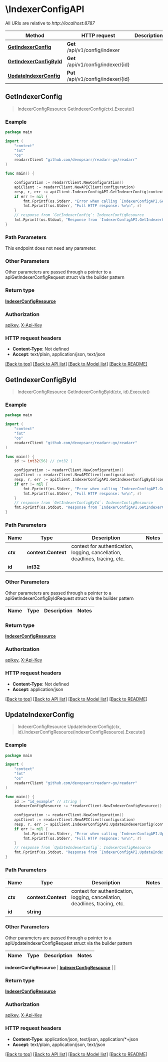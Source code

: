 # \IndexerConfigAPI

All URIs are relative to *http://localhost:8787*

Method | HTTP request | Description
------------- | ------------- | -------------
[**GetIndexerConfig**](IndexerConfigAPI.md#GetIndexerConfig) | **Get** /api/v1/config/indexer | 
[**GetIndexerConfigById**](IndexerConfigAPI.md#GetIndexerConfigById) | **Get** /api/v1/config/indexer/{id} | 
[**UpdateIndexerConfig**](IndexerConfigAPI.md#UpdateIndexerConfig) | **Put** /api/v1/config/indexer/{id} | 



## GetIndexerConfig

> IndexerConfigResource GetIndexerConfig(ctx).Execute()



### Example

```go
package main

import (
	"context"
	"fmt"
	"os"
	readarrClient "github.com/devopsarr/readarr-go/readarr"
)

func main() {

	configuration := readarrClient.NewConfiguration()
	apiClient := readarrClient.NewAPIClient(configuration)
	resp, r, err := apiClient.IndexerConfigAPI.GetIndexerConfig(context.Background()).Execute()
	if err != nil {
		fmt.Fprintf(os.Stderr, "Error when calling `IndexerConfigAPI.GetIndexerConfig``: %v\n", err)
		fmt.Fprintf(os.Stderr, "Full HTTP response: %v\n", r)
	}
	// response from `GetIndexerConfig`: IndexerConfigResource
	fmt.Fprintf(os.Stdout, "Response from `IndexerConfigAPI.GetIndexerConfig`: %v\n", resp)
}
```

### Path Parameters

This endpoint does not need any parameter.

### Other Parameters

Other parameters are passed through a pointer to a apiGetIndexerConfigRequest struct via the builder pattern


### Return type

[**IndexerConfigResource**](IndexerConfigResource.md)

### Authorization

[apikey](../README.md#apikey), [X-Api-Key](../README.md#X-Api-Key)

### HTTP request headers

- **Content-Type**: Not defined
- **Accept**: text/plain, application/json, text/json

[[Back to top]](#) [[Back to API list]](../README.md#documentation-for-api-endpoints)
[[Back to Model list]](../README.md#documentation-for-models)
[[Back to README]](../README.md)


## GetIndexerConfigById

> IndexerConfigResource GetIndexerConfigById(ctx, id).Execute()



### Example

```go
package main

import (
	"context"
	"fmt"
	"os"
	readarrClient "github.com/devopsarr/readarr-go/readarr"
)

func main() {
	id := int32(56) // int32 | 

	configuration := readarrClient.NewConfiguration()
	apiClient := readarrClient.NewAPIClient(configuration)
	resp, r, err := apiClient.IndexerConfigAPI.GetIndexerConfigById(context.Background(), id).Execute()
	if err != nil {
		fmt.Fprintf(os.Stderr, "Error when calling `IndexerConfigAPI.GetIndexerConfigById``: %v\n", err)
		fmt.Fprintf(os.Stderr, "Full HTTP response: %v\n", r)
	}
	// response from `GetIndexerConfigById`: IndexerConfigResource
	fmt.Fprintf(os.Stdout, "Response from `IndexerConfigAPI.GetIndexerConfigById`: %v\n", resp)
}
```

### Path Parameters


Name | Type | Description  | Notes
------------- | ------------- | ------------- | -------------
**ctx** | **context.Context** | context for authentication, logging, cancellation, deadlines, tracing, etc.
**id** | **int32** |  | 

### Other Parameters

Other parameters are passed through a pointer to a apiGetIndexerConfigByIdRequest struct via the builder pattern


Name | Type | Description  | Notes
------------- | ------------- | ------------- | -------------


### Return type

[**IndexerConfigResource**](IndexerConfigResource.md)

### Authorization

[apikey](../README.md#apikey), [X-Api-Key](../README.md#X-Api-Key)

### HTTP request headers

- **Content-Type**: Not defined
- **Accept**: application/json

[[Back to top]](#) [[Back to API list]](../README.md#documentation-for-api-endpoints)
[[Back to Model list]](../README.md#documentation-for-models)
[[Back to README]](../README.md)


## UpdateIndexerConfig

> IndexerConfigResource UpdateIndexerConfig(ctx, id).IndexerConfigResource(indexerConfigResource).Execute()



### Example

```go
package main

import (
	"context"
	"fmt"
	"os"
	readarrClient "github.com/devopsarr/readarr-go/readarr"
)

func main() {
	id := "id_example" // string | 
	indexerConfigResource := *readarrClient.NewIndexerConfigResource() // IndexerConfigResource |  (optional)

	configuration := readarrClient.NewConfiguration()
	apiClient := readarrClient.NewAPIClient(configuration)
	resp, r, err := apiClient.IndexerConfigAPI.UpdateIndexerConfig(context.Background(), id).IndexerConfigResource(indexerConfigResource).Execute()
	if err != nil {
		fmt.Fprintf(os.Stderr, "Error when calling `IndexerConfigAPI.UpdateIndexerConfig``: %v\n", err)
		fmt.Fprintf(os.Stderr, "Full HTTP response: %v\n", r)
	}
	// response from `UpdateIndexerConfig`: IndexerConfigResource
	fmt.Fprintf(os.Stdout, "Response from `IndexerConfigAPI.UpdateIndexerConfig`: %v\n", resp)
}
```

### Path Parameters


Name | Type | Description  | Notes
------------- | ------------- | ------------- | -------------
**ctx** | **context.Context** | context for authentication, logging, cancellation, deadlines, tracing, etc.
**id** | **string** |  | 

### Other Parameters

Other parameters are passed through a pointer to a apiUpdateIndexerConfigRequest struct via the builder pattern


Name | Type | Description  | Notes
------------- | ------------- | ------------- | -------------

 **indexerConfigResource** | [**IndexerConfigResource**](IndexerConfigResource.md) |  | 

### Return type

[**IndexerConfigResource**](IndexerConfigResource.md)

### Authorization

[apikey](../README.md#apikey), [X-Api-Key](../README.md#X-Api-Key)

### HTTP request headers

- **Content-Type**: application/json, text/json, application/*+json
- **Accept**: text/plain, application/json, text/json

[[Back to top]](#) [[Back to API list]](../README.md#documentation-for-api-endpoints)
[[Back to Model list]](../README.md#documentation-for-models)
[[Back to README]](../README.md)

